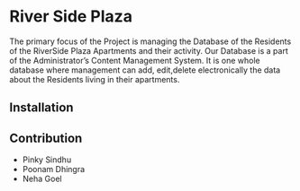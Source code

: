 # River Side Plaza

<p>The primary focus of the Project is managing the Database of the Residents of the
RiverSide Plaza Apartments and their activity. Our Database is a part of the
Administrator’s Content Management System. It is one whole database where
management can add, edit,delete electronically the data about the Residents living in
their apartments.</p>


## Installation


## Contribution

- Pinky Sindhu
- Poonam Dhingra
- Neha Goel
